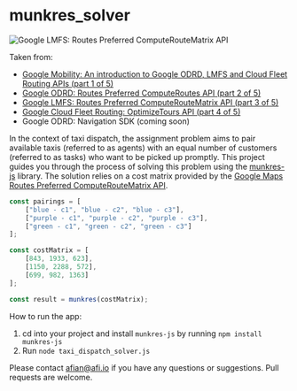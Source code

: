 # munkres_solver

![Google LMFS: Routes Preferred ComputeRouteMatrix API](https://blog.afi.io/content/images/2023/10/Screen-Shot-2023-10-06-at-12.19.09-AM.png "Google LMFS: Routes Preferred ComputeRouteMatrix API")

Taken from: 
- [Google Mobility: An introduction to Google ODRD, LMFS and Cloud Fleet Routing APIs (part 1 of 5)](https://www.afi.io/blog/google-mobility-an-introduction-to-google-odrd-lmfs-and-cloud-fleet-routing-apis/)
- [Google ODRD: Routes Preferred ComputeRoutes API (part 2 of 5)](https://afi.io/blog/google-odrd-routes-preferred-computeroutes-api/)
- [Google LMFS: Routes Preferred ComputeRouteMatrix API (part 3 of 5)](https://www.afi.io/blog/google-lmfs-routes-preferred-computeroutematrix-api/)
- [Google Cloud Fleet Routing: OptimizeTours API (part 4 of 5)](https://afi.io/blog/google-cloud-fleet-routing-optimizetours-api/)
- Google ODRD: Navigation SDK (coming soon)

In the context of taxi dispatch, the assignment problem aims to pair available taxis (referred to as agents) with an equal number of customers (referred to as tasks) who want to be picked up promptly. This project guides you through the process of solving this problem using the [munkres-js](https://github.com/addaleax/munkres-js) library. The solution relies on a cost matrix provided by the [Google Maps Routes Preferred ComputeRouteMatrix API](https://developers.google.com/maps/documentation/routes_preferred/reference/rest/v1/TopLevel/computeRouteMatrix).

```js
const pairings = [
    ["blue - c1", "blue - c2", "blue - c3"],
    ["purple - c1", "purple - c2", "purple - c3"],
    ["green - c1", "green - c2", "green - c3"]
];

const costMatrix = [
    [843, 1933, 623],
    [1150, 2288, 572],
    [699, 982, 1363]
];

const result = munkres(costMatrix);
```

 How to run the app:
 1. cd into your project and install `munkres-js` by running `npm install munkres-js`
 2. Run `node taxi_dispatch_solver.js`

Please contact afian@afi.io if you have any questions or suggestions. Pull requests are welcome.
